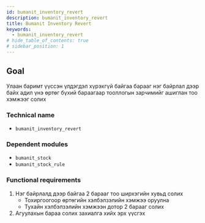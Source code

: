 ```yaml
---
id: bumanit_inventory_revert
description: bumanit_inventory_revert
title: Bumanit Inventory Revert
keywords:
  - bumanit_inventory_revert
# hide_table_of_contents: true
# sidebar_position: 1
---
```


## Goal

Улаан баримт үүссэн үлдэгдэл хүрэхгүй байгаа барааг нэг байрлал дээр байх адил үнэ өртөг бүхий бараагаар тооллогын зарчимийг ашиглан тоо хэмжээг солих

### Technical name

- `bumanit_inventory_revert`

### Dependent modules

- `bumanit_stock`
- `bumanit_stock_rule`

### Functional requirements

1. Нэг байрлалд дээр байгаа 2 барааг тоо ширхэгийн хувьд солих
   - Тохиргоогоор өртөгийн хэлбэлзэлийн хэмжээ оруулна
   - Тухайн хэлбэлзэлийн хэмжээн дотор 2 барааг солих
2. Агуулахын бараа солих захиалга хийх эрх үүсгэх
